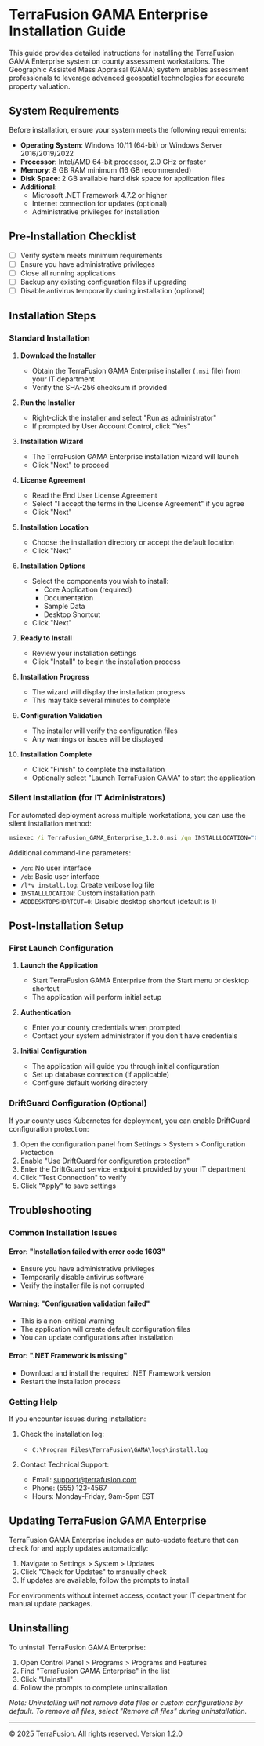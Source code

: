 # TerraFusion GAMA Enterprise Installation Guide

This guide provides detailed instructions for installing the TerraFusion GAMA Enterprise system on county assessment workstations. The Geographic Assisted Mass Appraisal (GAMA) system enables assessment professionals to leverage advanced geospatial technologies for accurate property valuation.

## System Requirements

Before installation, ensure your system meets the following requirements:

- **Operating System**: Windows 10/11 (64-bit) or Windows Server 2016/2019/2022
- **Processor**: Intel/AMD 64-bit processor, 2.0 GHz or faster
- **Memory**: 8 GB RAM minimum (16 GB recommended)
- **Disk Space**: 2 GB available hard disk space for application files
- **Additional**: 
  - Microsoft .NET Framework 4.7.2 or higher
  - Internet connection for updates (optional)
  - Administrative privileges for installation

## Pre-Installation Checklist

- [ ] Verify system meets minimum requirements
- [ ] Ensure you have administrative privileges
- [ ] Close all running applications
- [ ] Backup any existing configuration files if upgrading
- [ ] Disable antivirus temporarily during installation (optional)

## Installation Steps

### Standard Installation

1. **Download the Installer**
   - Obtain the TerraFusion GAMA Enterprise installer (`.msi` file) from your IT department
   - Verify the SHA-256 checksum if provided

2. **Run the Installer**
   - Right-click the installer and select "Run as administrator"
   - If prompted by User Account Control, click "Yes"

3. **Installation Wizard**
   - The TerraFusion GAMA Enterprise installation wizard will launch
   - Click "Next" to proceed

4. **License Agreement**
   - Read the End User License Agreement
   - Select "I accept the terms in the License Agreement" if you agree
   - Click "Next"

5. **Installation Location**
   - Choose the installation directory or accept the default location
   - Click "Next"

6. **Installation Options**
   - Select the components you wish to install:
     - Core Application (required)
     - Documentation
     - Sample Data
     - Desktop Shortcut
   - Click "Next"

7. **Ready to Install**
   - Review your installation settings
   - Click "Install" to begin the installation process

8. **Installation Progress**
   - The wizard will display the installation progress
   - This may take several minutes to complete

9. **Configuration Validation**
   - The installer will verify the configuration files
   - Any warnings or issues will be displayed

10. **Installation Complete**
    - Click "Finish" to complete the installation
    - Optionally select "Launch TerraFusion GAMA" to start the application

### Silent Installation (for IT Administrators)

For automated deployment across multiple workstations, you can use the silent installation method:

```cmd
msiexec /i TerraFusion_GAMA_Enterprise_1.2.0.msi /qn INSTALLLOCATION="C:\Program Files\TerraFusion"
```

Additional command-line parameters:
- `/qn`: No user interface
- `/qb`: Basic user interface
- `/l*v install.log`: Create verbose log file
- `INSTALLLOCATION`: Custom installation path
- `ADDDESKTOPSHORTCUT=0`: Disable desktop shortcut (default is 1)

## Post-Installation Setup

### First Launch Configuration

1. **Launch the Application**
   - Start TerraFusion GAMA Enterprise from the Start menu or desktop shortcut
   - The application will perform initial setup

2. **Authentication**
   - Enter your county credentials when prompted
   - Contact your system administrator if you don't have credentials

3. **Initial Configuration**
   - The application will guide you through initial configuration
   - Set up database connection (if applicable)
   - Configure default working directory

### DriftGuard Configuration (Optional)

If your county uses Kubernetes for deployment, you can enable DriftGuard configuration protection:

1. Open the configuration panel from Settings > System > Configuration Protection
2. Enable "Use DriftGuard for configuration protection"
3. Enter the DriftGuard service endpoint provided by your IT department
4. Click "Test Connection" to verify
5. Click "Apply" to save settings

## Troubleshooting

### Common Installation Issues

#### Error: "Installation failed with error code 1603"
- Ensure you have administrative privileges
- Temporarily disable antivirus software
- Verify the installer file is not corrupted

#### Warning: "Configuration validation failed"
- This is a non-critical warning
- The application will create default configuration files
- You can update configurations after installation

#### Error: ".NET Framework is missing"
- Download and install the required .NET Framework version
- Restart the installation process

### Getting Help

If you encounter issues during installation:

1. Check the installation log:
   - `C:\Program Files\TerraFusion\GAMA\logs\install.log`

2. Contact Technical Support:
   - Email: support@terrafusion.com
   - Phone: (555) 123-4567
   - Hours: Monday-Friday, 9am-5pm EST

## Updating TerraFusion GAMA Enterprise

TerraFusion GAMA Enterprise includes an auto-update feature that can check for and apply updates automatically:

1. Navigate to Settings > System > Updates
2. Click "Check for Updates" to manually check
3. If updates are available, follow the prompts to install

For environments without internet access, contact your IT department for manual update packages.

## Uninstalling

To uninstall TerraFusion GAMA Enterprise:

1. Open Control Panel > Programs > Programs and Features
2. Find "TerraFusion GAMA Enterprise" in the list
3. Click "Uninstall"
4. Follow the prompts to complete uninstallation

*Note: Uninstalling will not remove data files or custom configurations by default. To remove all files, select "Remove all files" during uninstallation.*

---

© 2025 TerraFusion. All rights reserved.
Version 1.2.0